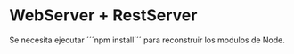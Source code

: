 # WebServer +  RestServer

Se necesita ejecutar ´´´npm install´´´ para reconstruir los modulos de Node.